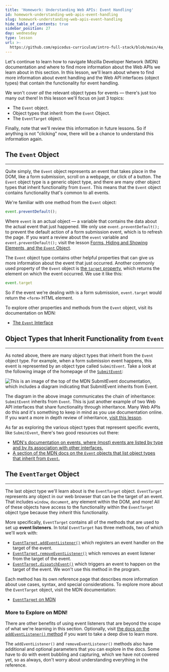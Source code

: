 ```yaml
---
title: 'Homework: Understanding Web APIs: Event Handling'
id: homework-understanding-web-apis-event-handling
slug: homework-understanding-web-apis-event-handling
hide_table_of_contents: true
sidebar_position: 27
day: wednesday
type: lesson
url: >-
  https://github.com/epicodus-curriculum/intro-full-stack/blob/main/4a_understanding_web_APIs_event_handling.md
---
```


Let's continue to learn how to navigate Mozilla Developer Network (MDN) documentation and where to find more information about the Web APIs we learn about in this section. In this lesson, we'll learn about where to find more information about event handling and the Web API interfaces (object types) that contain the functionality for event handling. 

We won't cover _all_ the relevant object types for events — there's just too many out there! In this lesson we'll focus on just 3 topics:

* The `Event` object.
* Object types that inherit from the `Event` Object.
* The `EventTarget` object.

Finally, note that we'll review this information in future lessons. So if anything is not "clicking" now, there will be a chance to understand this information again. 

## The `Event` Object
---

Quite simply, the `Event` object represents an event that takes place in the DOM, like a form submission, scroll on a webpage, or click of a button. The `Event` object type is a generic object type, and there are many other object types that inherit functionality from `Event`. This means that the `Event` object contains functionality that's common to all events. 

We're familiar with one method from the `Event` object:

```js
event.preventDefault();
```

Where `event` is an actual object — a variable that contains the data about the actual event that just happened. We only use `event.preventDefault();` to prevent the default action of a form submission event, which is to refresh the page. If you want a review about the `event` variable and `event.preventDefault();` visit the lesson [Forms, Hiding and Showing Elements, and the `Event` Object](https://new.learnhowtoprogram.com/introduction-to-programming/javascript-and-web-browsers/forms-hiding-and-showing-elements-and-the-event-object).

The `Event` object type contains other helpful properties that can give us more information about the event that just occurred. Another commonly used property of the `Event` object is [the `target` property](https://developer.mozilla.org/en-US/docs/Web/API/Event/target), which returns the element on which the event occurred. We use it like this: 

```js
event.target
```

So if the event we're dealing with is a form submission, `event.target` would return the `<form>` HTML element.

To explore other properties and methods from the `Event` object, visit its documentation on MDN:

* [The `Event` Interface](https://developer.mozilla.org/en-US/docs/Web/API/Event)

## Object Types that Inherit Functionality from `Event`
---

As noted above, there are many object types that inherit from the `Event` object type. For example, when a form submission event happens, this event is represented by an object type called `SubmitEvent`. Take a look at the following image of the homepage of the [`SubmitEvent`](https://developer.mozilla.org/en-US/docs/Web/API/SubmitEvent):

![This is an image of the top of the MDN `SubmitEvent` documentation, which includes a diagram indicating that `SubmitEvent` inherits from `Event`.](https://learnhowtoprogram.s3.us-west-2.amazonaws.com/Intermediate+JavaScript/Object-Oriented-JavaScript-2020/submit-event-inheritance.png)

The diagram in the above image communicates the chain of inheritance: `SubmitEvent` inherits from `Event`. This is just another example of two Web API interfaces that share functionality through inheritance. Many Web APIs do this and it's something to keep in mind as you use documentation online. If you want a more in depth review of inheritance, [visit this lesson](https://new.learnhowtoprogram.com/introduction-to-programming/javascript-and-web-browsers/understanding-web-apis-interfaces-object-types-and-inheritance).

As far as exploring the various object types that represent specific events, like `SubmitEvent`, there's two good resources out there:

* [MDN's documentation on events, where (most) events are listed by type and by its association with other interfaces.](https://developer.mozilla.org/en-US/docs/Web/Events)
* [A section of the MDN docs on the `Event` objects that list object types that inherit from `Event`.](https://developer.mozilla.org/en-US/docs/Web/API/Event#interfaces_based_on_event)

## The `EventTarget` Object
---

The last object type we'll learn about is the `EventTarget` object. `EventTarget` represents any object in our web browser that can be the target of an event. That includes `window`, `document`, any element within the DOM, and more! All of these objects have access to the functionality within the `EventTarget` object type because they _inherit_ this functionality.

More specifically, `EventTarget` contains all of the methods that are used to set up **event listeners**. In total `EventTarget` has three methods, two of which we'll work with:

* [`EventTarget.addEventListener()`](https://developer.mozilla.org/en-US/docs/Web/API/EventTarget/addEventListener) which registers an event handler on the target of the event.
* [`EventTarget.removeEventListener()`](https://developer.mozilla.org/en-US/docs/Web/API/EventTarget/removeEventListener) which removes an event listener from the target of the event.
* [`EventTarget.dispatchEvent()`](https://developer.mozilla.org/en-US/docs/Web/API/EventTarget/dispatchEvent) which triggers an event to happen on the target of the event. We won't use this method in the program. 

Each method has its own reference page that describes more information about use cases, syntax, and special considerations. To explore more about the `EventTarget` object, visit the MDN documentation:

* [`EventTarget` on MDN](https://developer.mozilla.org/en-US/docs/Web/API/EventTarget)

### More to Explore on MDN!

There are other benefits of using event listeners that are beyond the scope of what we're learning in this section. Optionally, visit [the docs on the `addEventListener()` method](https://developer.mozilla.org/en-US/docs/Web/API/EventTarget/addEventListener) if you want to take a deep dive to learn more. 

The `addEventListener()` and `removeEventListener()` methods also have additional and optional parameters that you can explore in the docs. Some have to do with event bubbling and capturing, which we have not covered yet, so as always, don't worry about understanding everything in the reference. 
